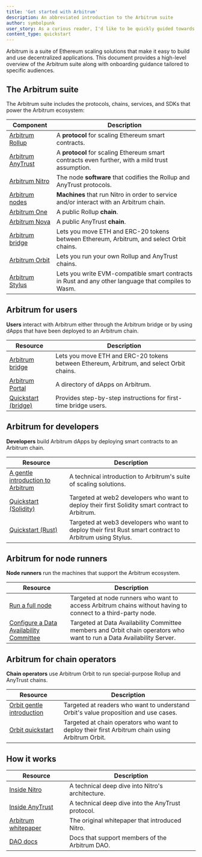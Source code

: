 ```yaml
---
title: 'Get started with Arbitrum'
description: An abbreviated introduction to the Arbitrum suite
author: symbolpunk
user_story: As a curious reader, I'd like to be quickly guided towards first steps based on my particular needs.
content_type: quickstart
---
```


<a data-quicklook-from="arbitrum">Arbitrum</a> is a suite of Ethereum scaling solutions that make it
easy to build and use decentralized applications. This document provides a high-level overview of the
Arbitrum suite along with onboarding guidance tailored to specific audiences.

## The Arbitrum suite

The Arbitrum suite includes the protocols, chains, services, and SDKs that power the Arbitrum ecosystem:

| Component                                                         | Description                                                                                         |
| ----------------------------------------------------------------- | --------------------------------------------------------------------------------------------------- |
| [Arbitrum Rollup](/inside-arbitrum-nitro)                         | A **protocol** for scaling Ethereum smart contracts.                                                |
| [Arbitrum AnyTrust](/inside-anytrust)                             | A **protocol** for scaling Ethereum smart contracts even further, with a mild trust assumption.     |
| [Arbitrum Nitro](/inside-arbitrum-nitro)                          | The node **software** that codifies the Rollup and AnyTrust protocols.                              |
| [Arbitrum nodes](/node-running/how-tos/running-a-full-node)       | **Machines** that run Nitro in order to service and/or interact with an Arbitrum chain.             |
| [Arbitrum One](https://portal.arbitrum.io/?chains=arbitrum-one)   | A public Rollup **chain**.                                                                          |
| [Arbitrum Nova](https://portal.arbitrum.io/?chains=arbitrum-nova) | A public AnyTrust **chain**.                                                                        |
| [Arbitrum bridge](https://bridge.arbitrum.io/)                    | Lets you move ETH and ERC-20 tokens between Ethereum, Arbitrum, and select Orbit chains.            |
| [Arbitrum Orbit](https://orbit.arbitrum.io/)                      | Lets you run your own Rollup and AnyTrust chains.                                                   |
| [Arbitrum Stylus](/stylus/stylus-gentle-introduction)             | Lets you write EVM-compatible smart contracts in Rust and any other language that compiles to Wasm. |

## Arbitrum for users

**Users** interact with Arbitrum either through the Arbitrum bridge or by using dApps that have been deployed to an Arbitrum chain.

| Resource                                       | Description                                                                              |
| ---------------------------------------------- | ---------------------------------------------------------------------------------------- |
| [Arbitrum bridge](https://bridge.arbitrum.io/) | Lets you move ETH and ERC-20 tokens between Ethereum, Arbitrum, and select Orbit chains. |
| [Arbitrum Portal](https://portal.arbitrum.io/) | A directory of dApps on Arbitrum.                                                        |
| [Quickstart (bridge)](/getting-started-users)  | Provides step-by-step instructions for first-time bridge users.                          |

## Arbitrum for developers

**Developers** build Arbitrum dApps by deploying smart contracts to an Arbitrum chain.

| Resource                                                                       | Description                                                                                              |
| ------------------------------------------------------------------------------ | -------------------------------------------------------------------------------------------------------- |
| [A gentle introduction to Arbitrum](/welcome/arbitrum-gentle-introduction)     | A technical introduction to Arbitrum's suite of scaling solutions.                                       |
| [Quickstart (Solidity)](/build-decentralized-apps/quickstart-solidity-hardhat) | Targeted at web2 developers who want to deploy their first Solidity smart contract to Arbitrum.          |
| [Quickstart (Rust)](/stylus/stylus-quickstart)                                 | Targeted at web3 developers who want to deploy their first Rust smart contract to Arbitrum using Stylus. |

## Arbitrum for node runners

**Node runners** run the machines that support the Arbitrum ecosystem.

| Resource                                                                                                  | Description                                                                                                           |
| --------------------------------------------------------------------------------------------------------- | --------------------------------------------------------------------------------------------------------------------- |
| [Run a full node](/node-running/how-tos/running-a-full-node)                                              | Targeted at node runners who want to access Arbitrum chains without having to connect to a third-party node.          |
| [Configure a Data Availability Committee](/node-running/how-tos/data-availability-committee/introduction) | Targeted at Data Availability Committee members and Orbit chain operators who want to run a Data Availability Server. |

## Arbitrum for chain operators

**Chain operators** use Arbitrum Orbit to run special-purpose Rollup and AnyTrust chains.

| Resource                                                                   | Description                                                                                     |
| -------------------------------------------------------------------------- | ----------------------------------------------------------------------------------------------- |
| [Orbit gentle introduction](/launch-orbit-chain/orbit-gentle-introduction) | Targeted at readers who want to understand Orbit's value proposition and use cases.             |
| [Orbit quickstart](/launch-orbit-chain/orbit-quickstart)                   | Targeted at chain operators who want to deploy their first Arbitrum chain using Arbitrum Orbit. |

## How it works

| Resource                                                                                           | Description                                       |
| -------------------------------------------------------------------------------------------------- | ------------------------------------------------- |
| [Inside Nitro](/inside-arbitrum-nitro)                                                             | A technical deep dive into Nitro's architecture.  |
| [Inside AnyTrust](/inside-anytrust)                                                                | A technical deep dive into the AnyTrust protocol. |
| [Arbitrum whitepaper](https://github.com/OffchainLabs/nitro/blob/master/docs/Nitro-whitepaper.pdf) | The original whitepaper that introduced Nitro.    |
| [DAO docs](https://docs.arbitrum.foundation/gentle-intro-dao-governance)                           | Docs that support members of the Arbitrum DAO.    |
